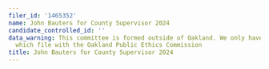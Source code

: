 ```yaml
---
filer_id: '1465352'
name: John Bauters for County Supervisor 2024
candidate_controlled_id: ''
data_warning: This committee is formed outside of Oakland. We only have data on committees
  which file with the Oakland Public Ethics Commission
title: John Bauters for County Supervisor 2024
---
```

